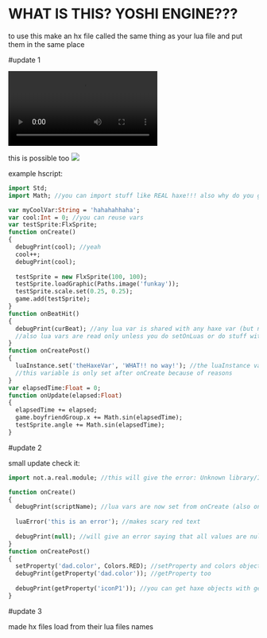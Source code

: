 # WHAT IS THIS? YOSHI ENGINE???

to use this make an hx file called the same thing as your lua file and put them in the same place

#update 1

![](https://cdn.discordapp.com/attachments/1048009388872433714/1048009390000701440/2022-12-01_17-54-45.mp4)

this is possible too
![](https://cdn.discordapp.com/attachments/1048009388872433714/1048011777302089759/image.png)

example hscript:
```haxe
import Std;
import Math; //you can import stuff like REAL haxe!!! also why do you ghave to improt math whyyyy

var myCoolVar:String = 'hahahahhaha'; 
var cool:Int = 0; //you can reuse vars
var testSprite:FlxSprite;
function onCreate()
{
  debugPrint(cool); //yeah
  cool++;
  debugPrint(cool);
  
  testSprite = new FlxSprite(100, 100);
  testSprite.loadGraphic(Paths.image('funkay'));
  testSprite.scale.set(0.25, 0.25);
  game.add(testSprite);
}
function onBeatHit()
{
  debugPrint(curBeat); //any lua var is shared with any haxe var (but not every haxe var is shared with every lua var)
  //also lua vars are read only unless you do setOnLuas or do stuff with luaInstance
}
function onCreatePost()
{
  luaInstance.set('theHaxeVar', 'WHAT!! no way!'); //the luaInstance variable is the FunkinLua of the main script
  //this variable is only set after onCreate because of reasons
}
var elapsedTime:Float = 0;
function onUpdate(elapsed:Float)
{
  elapsedTime += elapsed;
  game.boyfriendGroup.x += Math.sin(elapsedTime);
  testSprite.angle += Math.sin(elapsedTime);
}
```

#update 2

small update check it:
```haxe
import not.a.real.module; //this will give the error: Unknown library/Inaccessible library: module (from: not.a.real.module)

function onCreate()
{
  debugPrint(scriptName); //lua vars are now set from onCreate (also onCreate is no longer a required function)
  
  luaError('this is an error'); //makes scary red text
  
  debugPrint(null); //will give an error saying that all values are null
}
function onCreatePost()
{
  setProperty('dad.color', Colors.RED); //setProperty and colors object that stores basic colors
  debugPrint(getProperty('dad.color')); //getProperty too
  
  debugPrint(getProperty('iconP1')); //you can get haxe objects with getProperty too
}
```

#update 3

made hx files load from their lua files names